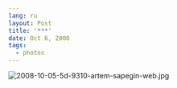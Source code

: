 ```yaml
---
lang: ru
layout: Post
title: '***'
date: Oct 6, 2008
tags:
  - photos
---
```


![2008-10-05-5d-9310-artem-sapegin-web.jpg](upload://2008-10-05-5d-9310-artem-sapegin-web.jpg)
